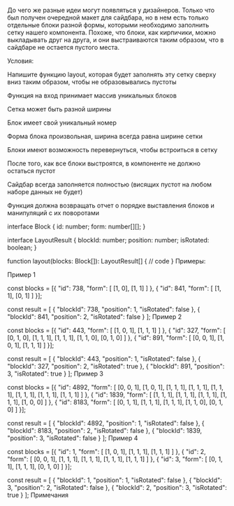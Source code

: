 До чего же разные идеи могут появляться у дизайнеров. Только что был получен очередной макет для сайдбара, но в нем есть только отдельные блоки разной формы, которыми необходимо заполнить сетку нашего компонента. Похоже, что блоки, как кирпичики, можно выкладывать друг на друга, и они выстраиваются таким образом, что в сайдбаре не остается пустого места.

Условия:

Напишите функцию layout, которая будет заполнять эту сетку сверху вниз таким образом, чтобы не образовывались пустоты

Функция на вход принимает массив уникальных блоков

Сетка может быть разной ширины

Блок имеет свой уникальный номер

Форма блока произвольная, ширина всегда равна ширине сетки

Блоки имеют возможность перевернуться, чтобы встроиться в сетку

После того, как все блоки выстроятся, в компоненте не должно остаться пустот

Сайдбар всегда заполняется полностью (висящих пустот на любом наборе данных не будет)

Функция должна возвращать отчет о порядке выставления блоков и манипуляций с их поворотами

interface Block {
id: number;
form: number[][];
}

interface LayoutResult {
blockId: number;
position: number;
isRotated: boolean;
}

function layout(blocks: Block[]): LayoutResult[] {
// code
}
Примеры:

Пример 1

const blocks = [{
"id": 738,
"form": [
[1, 0],
[1, 1]
]
},
{
"id": 841,
"form": [
[1, 1],
[0, 1]
]
}];

const result = [
{
"blockId": 738,
"position": 1,
"isRotated": false
},
{
"blockId": 841,
"position": 2,
"isRotated": false
}
];
Пример 2

const blocks = [{
"id": 443,
"form": [
[1, 0, 1],
[1, 1, 1]
]
},
{
"id": 327,
"form": [
[0, 1, 0],
[1, 1, 1],
[1, 1, 1],
[1, 1, 0],
[0, 1, 0]
]
},
{
"id": 891,
"form": [
[0, 0, 1],
[1, 0, 1],
[1, 1, 1]
]
}];

const result = [
{
"blockId": 443,
"position": 1,
"isRotated": false
},
{
"blockId": 327,
"position": 2,
"isRotated": true
},
{
"blockId": 891,
"position": 3,
"isRotated": true
}
];
Пример 3

const blocks = [{
"id": 4892,
"form": [
[0, 0, 1],
[1, 0, 1],
[1, 1, 1],
[1, 1, 1],
[1, 1, 1],
[1, 1, 1],
[1, 1, 1],
[1, 1, 1]
]
},
{
"id": 1839,
"form": [
[1, 1, 1],
[1, 1, 1],
[1, 1, 1],
[1, 1, 1],
[1, 0, 0]
]
},
{
"id": 8183,
"form": [
[0, 1, 1],
[1, 1, 1],
[1, 1, 1],
[1, 1, 0],
[0, 1, 0]
]
}];

const result = [
{
"blockId": 4892,
"position": 1,
"isRotated": false
},
{
"blockId": 8183,
"position": 2,
"isRotated": false
},
{
"blockId": 1839,
"position": 3,
"isRotated": false
}
];
Пример 4

const blocks = [{
"id": 1,
"form": [
[1, 0, 1],
[1, 1, 1],
[1, 1, 1]
]
},
{
"id": 2,
"form": [
[0, 0, 1],
[1, 1, 1],
[1, 1, 1],
[1, 1, 1],
[1, 1, 1]
]
},
{
"id": 3,
"form": [
[0, 1, 1],
[1, 1, 1],
[0, 1, 0]
]
}];

const result = [
{
"blockId": 1,
"position": 1,
"isRotated": false
},
{
"blockId": 3,
"position": 2,
"isRotated": false
},
{
"blockId": 2,
"position": 3,
"isRotated": true
}
];
Примечания
